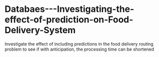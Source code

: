 # Databaes---Investigating-the-effect-of-prediction-on-Food-Delivery-System
Investigate the effect of including predictions in the food delivery routing problem to see if with anticipation, the processing time can be shortened
